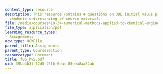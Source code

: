 ```yaml
---
content_type: resource
description: This resource contains 4 questions on ODE initial value problems to test
  students understanding of course material.
file: /media/courses/10-34-numerical-methods-applied-to-chemical-engineering-fall-2005/39bb4b3772d522fb6ea485eea8aa52ab_f05_hw5.pdf
file_type: application/pdf
learning_resource_types:
- Assignments
ocw_type: OCWFile
parent_title: Assignments
parent_type: CourseSection
resourcetype: Document
title: f05_hw5.pdf
uid: 39bb4b37-72d5-22fb-6ea4-85eea8aa52ab
---
```


